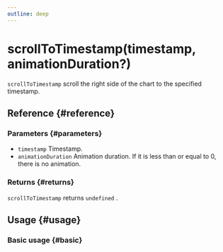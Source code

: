 ```yaml
---
outline: deep
---
```


# scrollToTimestamp(timestamp, animationDuration?)
`scrollToTimestamp` scroll the right side of the chart to the specified timestamp.

## Reference {#reference}
<!-- @include: @/@views/api/references/instance/scrollToTimestamp.md -->

### Parameters {#parameters}
- `timestamp` Timestamp.
- `animationDuration` Animation duration. If it is less than or equal to 0, there is no animation.

### Returns {#returns}
`scrollToTimestamp` returns `undefined` .

## Usage {#usage}
<script setup>
import ScrollToTimestamp from '../../../@views/api/samples/scrollToTimestamp/index.vue'
</script>

### Basic usage {#basic}
<ScrollToTimestamp/>